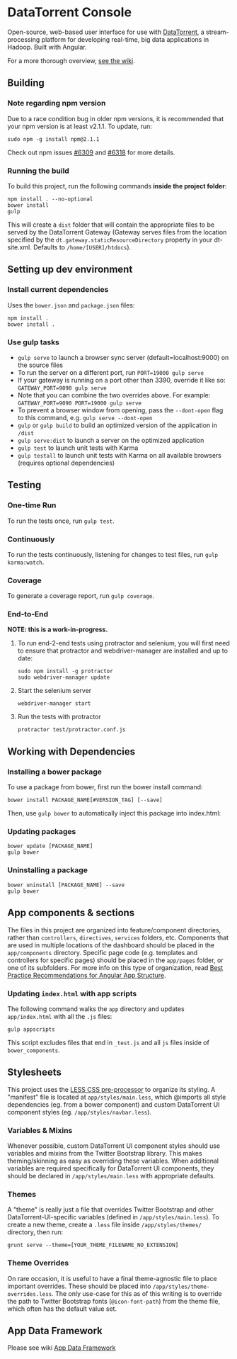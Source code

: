 DataTorrent Console
===================

Open-source, web-based user interface for use with [DataTorrent](http://datatorrent.com), a stream-processing platform for developing real-time, big data applications in Hadoop.
Built with Angular.

For a more thorough overview, [see the wiki](https://github.com/DataTorrent/malhar-ui-console/wiki).

Building
--------
### Note regarding npm version

Due to a race condition bug in older npm versions, it is recommended that your npm version is at least v2.1.1. To update, run:

    sudo npm -g install npm@2.1.1

Check out npm issues [#6309](https://github.com/npm/npm/issues/6309) and [#6318](https://github.com/npm/npm/issues/6318) for more details.

### Running the build
To build this project, run the following commands **inside the project folder**:

    npm install . --no-optional
    bower install
    gulp

This will create a `dist` folder that will contain the appropriate files to be served by the DataTorrent Gateway (Gateway serves files from the location specified by the `dt.gateway.staticResourceDirectory` property in your dt-site.xml. Defaults to `/home/[USER]/htdocs`).


Setting up dev environment
--------------------------
### Install current dependencies
Uses the `bower.json` and `package.json` files:

    npm install .
    bower install .

### Use gulp tasks

* `gulp serve` to launch a browser sync server (default=localhost:9000) on the source files
 * To run the server on a different port, run `PORT=19000 gulp serve`
 * If your gateway is running on a port other than 3390, override it like so: `GATEWAY_PORT=9090 gulp serve`
 * Note that you can combine the two overrides above. For example: `GATEWAY_PORT=9090 PORT=19000 gulp serve`
 * To prevent a browser window from opening, pass the `--dont-open` flag to this command, e.g. `gulp serve --dont-open`
* `gulp` or `gulp build` to build an optimized version of the application in `/dist`
* `gulp serve:dist` to launch a server on the optimized application
* `gulp test` to launch unit tests with Karma
* `gulp testall` to launch unit tests with Karma on all available browsers (requires optional dependencies)

Testing
----------

### One-time Run
To run the tests once, run `gulp test`.

### Continuously
To run the tests continuously, listening for changes to test files, run `gulp karma:watch`.

### Coverage
To generate a coverage report, run `gulp coverage`.

### End-to-End

**NOTE: this is a work-in-progress.**

1. To run end-2-end tests using protractor and selenium, you will first need to ensure that protractor and webdriver-manager are installed and up to date: 
    ```
    sudo npm install -g protractor
    sudo webdriver-manager update
    ```

2. Start the selenium server
    ```
    webdriver-manager start
    ```

3. Run the tests with protractor
    ```
    protractor test/protractor.conf.js
    ```


Working with Dependencies
-------------------------
### Installing a bower package
To use a package from bower, first run the bower install command:

    bower install PACKAGE_NAME[#VERSION_TAG] [--save]

Then, use `gulp bower` to automatically inject this package into index.html:

### Updating packages

    bower update [PACKAGE_NAME]
    gulp bower

### Uninstalling a package

    bower uninstall [PACKAGE_NAME] --save
    gulp bower


App components & sections
-------------------------
The files in this project are organized into feature/component directories, rather than `controllers`, `directives`, `services` folders, etc. Components that are used in multiple locations of the dashboard should be placed in the `app/components` directory. Specific page code (e.g. templates and controllers for specific pages) should be placed in the `app/pages` folder, or one of its subfolders. For more info on this type of organization, read [Best Practice Recommendations for Angular App Structure](https://docs.google.com/document/d/1XXMvReO8-Awi1EZXAXS4PzDzdNvV6pGcuaF4Q9821Es/pub).

### Updating `index.html` with app scripts
The following command walks the `app` directory and updates `app/index.html` with all the `.js` files:
    
    gulp appscripts

This script excludes files that end in `_test.js` and all `js` files inside of `bower_components`.

Stylesheets
-----------
This project uses the [LESS CSS pre-processor](http://lesscss.org/) to organize its styling. A "manifest" file is located at `app/styles/main.less`, which @imports all style dependencies (eg. from a bower component) and custom DataTorrent UI component styles (eg. `/app/styles/navbar.less`).

### Variables & Mixins
Whenever possible, custom DataTorrent UI component styles should use variables and mixins from the Twitter Bootstrap library. This makes theming/skinning as easy as overriding these variables. When additional variables are required specifically for DataTorrent UI components, they should be declared in `/app/styles/main.less` with appropriate defaults.

### Themes
A "theme" is really just a file that overrides Twitter Bootstrap and other DataTorrent-UI-specific variables (defined in `/app/styles/main.less`). To create a new theme, create a `.less` file inside `/app/styles/themes/` directory, then run:

    grunt serve --theme=[YOUR_THEME_FILENAME_NO_EXTENSION]

### Theme Overrides
On rare occasion, it is useful to have a final theme-agnostic file to place important overrides. These should be placed into `/app/styles/theme-overrides.less`. The only use-case for this as of this writing is to override the path to Twitter Bootstrap fonts (`@icon-font-path`) from the theme file, which often has the default value set.

App Data Framework
--------------------------

Please see wiki [App Data Framework](https://github.com/DataTorrent/malhar-ui-console/wiki/App-Data-Framework)

